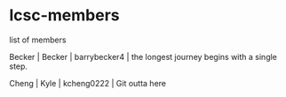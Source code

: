 # lcsc-members
list of members

Becker | Becker | barrybecker4 | the longest journey begins with a single step.

Cheng | Kyle | kcheng0222 | Git outta here
